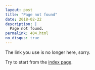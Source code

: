 ```yaml
---
layout: post
title: "Page not found"
date: 2018-02-22
description: |
  Page not found.
permalink: 404.html
no_disqus: true
---
```


The link you use is no longer here, sorry.

Try to start from the <a href="/">index page</a>.

